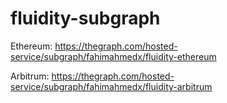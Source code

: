 # fluidity-subgraph

Ethereum: https://thegraph.com/hosted-service/subgraph/fahimahmedx/fluidity-ethereum

Arbitrum: https://thegraph.com/hosted-service/subgraph/fahimahmedx/fluidity-arbitrum

